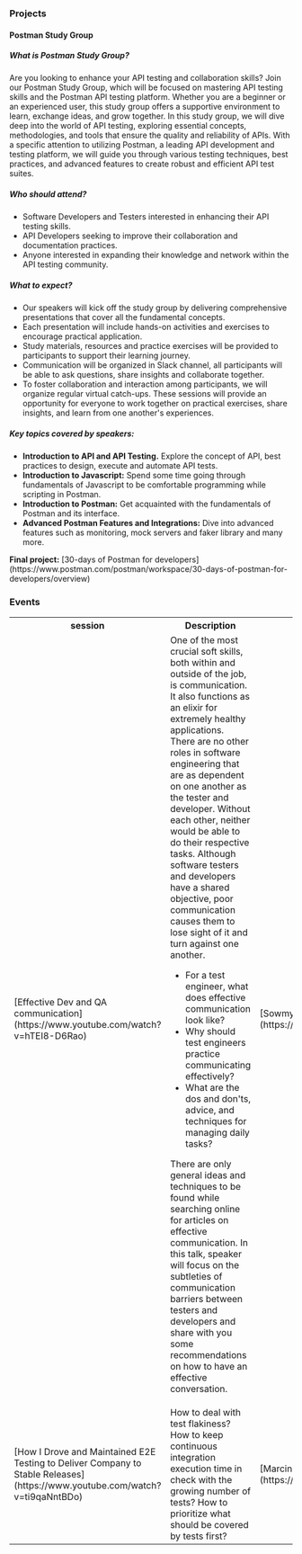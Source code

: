 ### Projects
<h4>Postman Study Group</h4>

<h5>What is Postman Study Group?</h5>
<p> Are you looking to enhance your API testing and collaboration skills? Join our Postman Study Group, which will be focused on mastering API testing skills and the Postman API testing platform. Whether you are a beginner or an experienced user, this study group offers a supportive environment to learn, exchange ideas, and grow together.
In this study group, we will dive deep into the world of API testing, exploring essential concepts, methodologies, and tools that ensure the quality and reliability of APIs. With a specific attention to utilizing Postman, a leading API development and testing platform, we will guide you through various testing techniques, best practices, and advanced features to create robust and efficient API test suites. </p>

<h5>Who should attend?</h5>
<ul>
    <li>Software Developers and Testers interested in enhancing their API testing skills.</li>
    <li>API Developers seeking to improve their collaboration and documentation practices.</li>
    <li>Anyone interested in expanding their knowledge and network within the API testing community.</li>
</ul>

<h5>What to expect?</h5>
<ul>
    <li>Our speakers will kick off the study group by delivering comprehensive presentations that cover all the fundamental concepts.</li>
    <li>Each presentation will include hands-on activities and exercises to encourage practical application.</li>
    <li>Study materials, resources and practice exercises will be provided to participants to support their learning journey.</li>
    <li>Communication will be organized in Slack channel, all participants will be able to ask questions, share insights and collaborate together.</li>
    <li>To foster collaboration and interaction among participants, we will organize regular virtual catch-ups. These sessions will provide an opportunity for everyone to work together on practical exercises, share insights, and learn from one another's experiences.</li>
</ul>

<h5>Key topics covered by speakers:</h5>
<ul>
    <li><b>Introduction to API and API Testing.</b> Explore the concept of API, best practices to design, execute and automate API tests.</li>
    <li><b>Introduction to Javascript:</b> Spend some time going through fundamentals of Javascript to be comfortable programming while scripting in Postman.</li>
    <li><b>Introduction to Postman:</b> Get acquainted with the fundamentals of Postman and its interface.</li>
    <li><b>Advanced Postman Features and Integrations:</b> Dive into advanced features such as monitoring, mock servers and faker library and many more.</li>
</ul>
<b>Final project:</b> [30-days of Postman for developers](https://www.postman.com/postman/workspace/30-days-of-postman-for-developers/overview)

### Events

<table style= "background-color: transparent; border-color: transparent;">
<tbody>

<tr>
  <th style="width:20%">session</th> <th style="width:60%">Description</th> <th style="width:20%">speaker(s)</th>
</tr>

<tr>
  <td align="left">[Effective Dev and QA communication](https://www.youtube.com/watch?v=hTEI8-D6Rao)</td>
  <td align="left">One of the most crucial soft skills, both within and outside of the job, is communication. It also functions as an elixir for extremely healthy applications. There are no other roles in software engineering that are as dependent on one another as the tester and developer. Without each other, neither would be able to do their respective tasks. Although software testers and developers have a shared objective, poor communication causes them to lose sight of it and turn against one another.
<ul>
    <li>For a test engineer, what does effective communication look like?</li>
    <li>Why should test engineers practice communicating effectively?</li>
    <li>What are the dos and don'ts, advice, and techniques for managing daily tasks?</li>
</ul>

There are only general ideas and techniques to be found while searching online for articles on effective communication. In this talk, speaker will focus on the subtleties of communication barriers between testers and developers and share with you some recommendations on how to have an effective conversation.</th>
  <td>[Sowmya Sridharamurthy](https://www.linkedin.com/in/sowmyasridharamurthy/)</td>
</tr>

<tr>
  <td align="left">[How I Drove and Maintained E2E Testing to Deliver Company to Stable Releases](https://www.youtube.com/watch?v=ti9qaNntBDo)</td>
  <td align="left">How to deal with test flakiness? How to keep continuous integration execution time in check with the growing number of tests? How to prioritize what should be covered by tests first?</th>
  <td>[Marcin Wosinek](https://www.linkedin.com/in/marcinwosinek/)</td>
</tr>


</tbody>
</table>

